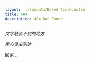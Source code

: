 ```yaml
---
layout: ../layouts/BaseArticle.astro
title: 404
description: 404 Not Found
---
```


*文字触及不到的地方*

*用心灵来到达*

回家 [..](/)